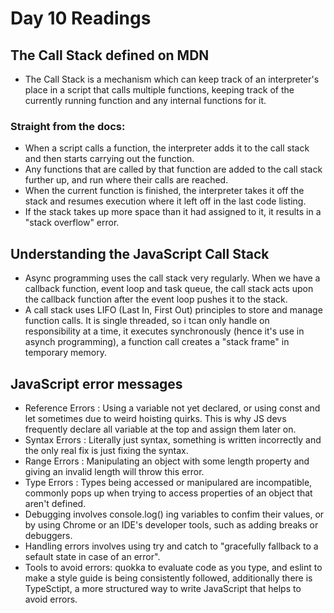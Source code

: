 # Day 10 Readings


## The Call Stack defined on MDN
- The Call Stack is a mechanism which can keep track of an interpreter's place in a script that calls multiple functions, keeping track of the currently running function and any internal functions for it.
### Straight from the docs:
- When a script calls a function, the interpreter adds it to the call stack and then starts carrying out the function.
- Any functions that are called by that function are added to the call stack further up, and run where their calls are reached.
- When the current function is finished, the interpreter takes it off the stack and resumes execution where it left off in the last code listing.
- If the stack takes up more space than it had assigned to it, it results in a "stack overflow" error.

## Understanding the JavaScript Call Stack
- Async programming uses the call stack very regularly. When we have a callback function, event loop and task queue, the call stack acts upon the callback function after the event loop pushes it to the stack.
- A call stack uses LIFO (Last In, First Out) principles to store and manage function calls. It is single threaded, so i tcan only handle on responsibility at a time, it executes synchronously (hence it's use in asynch programming), a function call creates a "stack frame" in temporary memory.

## JavaScript error messages
- Reference Errors
: Using a variable not yet declared, or using const and let sometimes due to weird hoisting quirks. This is why JS devs frequently declare all variable at the top and assign them later on.
- Syntax Errors
: Literally just syntax, something is written incorrectly and the only real fix is just fixing the syntax.
- Range Errors
: Manipulating an object with some length property and giving an invalid length will throw this error. 
- Type Errors
: Types being accessed or manipulared are incompatible, commonly pops up when trying to access properties of an object that aren't defined.
- Debugging involves console.log() ing variables to confim their values, or by using Chrome or an IDE's developer tools, such as adding breaks or debuggers.
- Handling errors involves using try and catch to "gracefully fallback to a sefault state in case of an error".
- Tools to avoid errors: quokka to evaluate code as you type, and eslint to make a style guide is being consistently followed, additionally there is TypeSctipt, a more structured way to write JavaScript that helps to avoid errors.